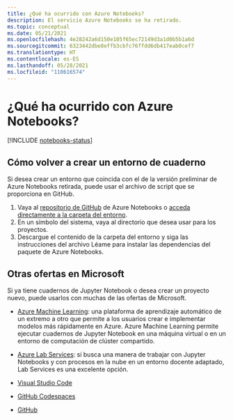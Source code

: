 ```yaml
---
title: ¿Qué ha ocurrido con Azure Notebooks?
description: El servicio Azure Notebooks se ha retirado.
ms.topic: conceptual
ms.date: 05/21/2021
ms.openlocfilehash: 4e28242a6d150e105f65ec72149d3a1d0b5b1a6d
ms.sourcegitcommit: 6323442dbe8effb3cbfc76ffdd6db417eab0cef7
ms.translationtype: HT
ms.contentlocale: es-ES
ms.lasthandoff: 05/28/2021
ms.locfileid: "110616574"
---
```

# <a name="what-happened-to-azure-notebooks"></a>¿Qué ha ocurrido con Azure Notebooks? 

[!INCLUDE [notebooks-status](../../includes/notebooks-status.md)]

## <a name="recreate-a-notebook-environment"></a>Cómo volver a crear un entorno de cuaderno

Si desea crear un entorno que coincida con el de la versión preliminar de Azure Notebooks retirada, puede usar el archivo de script que se proporciona en GitHub.

1. Vaya al [repositorio de GitHub](https://github.com/microsoft/AzureNotebooks) de Azure Notebooks o [acceda directamente a la carpeta del entorno](https://aka.ms/aznbrequirementstxt).
1. En un símbolo del sistema, vaya al directorio que desea usar para los proyectos.
1. Descargue el contenido de la carpeta del entorno y siga las instrucciones del archivo Léame para instalar las dependencias del paquete de Azure Notebooks.

## <a name="other-offers-at-microsoft"></a>Otras ofertas en Microsoft
Si ya tiene cuadernos de Jupyter Notebook o desea crear un proyecto nuevo, puede usarlos con muchas de las ofertas de Microsoft.

- [Azure Machine Learning](../machine-learning/how-to-run-jupyter-notebooks.md): una plataforma de aprendizaje automático de un extremo a otro que permite a los usuarios crear e implementar modelos más rápidamente en Azure. Azure Machine Learning permite ejecutar cuadernos de Jupyter Notebook en una máquina virtual o en un entorno de computación de clúster compartido.

- [Azure Lab Services](../lab-services/class-type-jupyter-notebook.md): si busca una manera de trabajar con Jupyter Notebooks y con procesos en la nube en un entorno docente adaptado, Lab Services es una excelente opción.

- [Visual Studio Code](https://code.visualstudio.com/docs/python/jupyter-support)

- [GitHub Codespaces](https://docs.github.com/en/codespaces/getting-started-with-codespaces/getting-started-with-your-python-project-in-codespaces)

- [GitHub](https://github.com)
